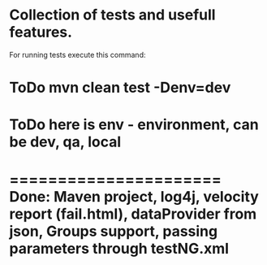 Collection of tests and usefull features.
======================
For running tests execute this command:
# ToDo mvn clean test -Denv=dev
# ToDo here is env - environment, can be dev, qa, local

======================
Done:
Maven project,
log4j,
velocity report (fail.html),
dataProvider from json,
Groups support,
passing parameters through testNG.xml
======================